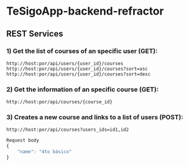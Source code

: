 # TeSigoApp-backend-refractor

## REST Services

### 1) Get the list of courses of an specific user (GET):
`http://host:por/api/users/{user_id}/courses`
`http://host:por/api/users/{user_id}/courses?sort=asc`
`http://host:por/api/users/{user_id}/courses?sort=desc`
### 2) Get the information of an specific course (GET):
`http://host:por/api/courses/{course_id}` 
### 3) Creates a new course and links to a list of users (POST):
`http://host:por/api/courses?users_ids=id1,id2`
```javascript
Request body
{
	"name": "4to básico"
}
```